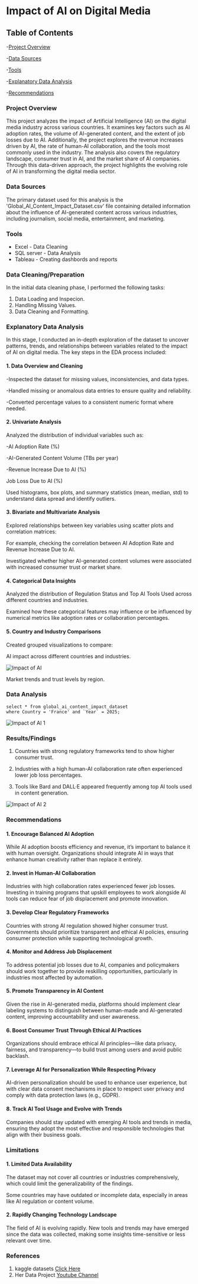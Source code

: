 # Impact of AI on Digital Media

## Table of Contents

-[Project Overview](#project-overview)

-[Data Sources](#data-sources)

-[Tools](#tools)

-[Explanatory Data Analysis](#explanatory-data-analysis)

-[Recommendations](#recommendations)



### Project Overview

This project analyzes the impact of Artificial Intelligence (AI) on the digital media industry across various countries. It examines key factors such as AI adoption rates, the volume of AI-generated content, and the extent of job losses due to AI. Additionally, the project explores the revenue increases driven by AI, the rate of human-AI collaboration, and the tools most commonly used in the industry. The analysis also covers the regulatory landscape, consumer trust in AI, and the market share of AI companies. Through this data-driven approach, the project highlights the evolving role of AI in transforming the digital media sector.


### Data Sources


The primary dataset used for this analysis is the 'Global_AI_Content_Impact_Dataset.csv' file containing detailed information about the influence of AI-generated content across various industries, including journalism, social media, entertainment, and marketing.


### Tools
- Excel - Data Cleaning
- SQL server - Data Analysis
- Tableau - Creating dashbords and reports

### Data Cleaning/Preparation

In the initial data cleaning phase, I performed the following tasks:
1. Data Loading and Inspecion.
2. Handling Missing Values.
3. Data Cleaning and Formatting.

### Explanatory Data Analysis
In this stage, I conducted an in-depth exploration of the dataset to uncover patterns, trends, and relationships between variables related to the impact of AI on digital media. The key steps in the EDA process included:

#### 1. Data Overview and Cleaning
   
-Inspected the dataset for missing values, inconsistencies, and data types.

-Handled missing or anomalous data entries to ensure quality and reliability.

-Converted percentage values to a consistent numeric format where needed.

#### 2. Univariate Analysis
   
Analyzed the distribution of individual variables such as:

-AI Adoption Rate (%)

-AI-Generated Content Volume (TBs per year)

-Revenue Increase Due to AI (%)

Job Loss Due to AI (%)

Used histograms, box plots, and summary statistics (mean, median, std) to understand data spread and identify outliers.

#### 3. Bivariate and Multivariate Analysis
   
Explored relationships between key variables using scatter plots and correlation matrices:

For example, checking the correlation between AI Adoption Rate and Revenue Increase Due to AI.

Investigated whether higher AI-generated content volumes were associated with increased consumer trust or market share.

#### 4. Categorical Data Insights
   
Analyzed the distribution of Regulation Status and Top AI Tools Used across different countries and industries.

Examined how these categorical features may influence or be influenced by numerical metrics like adoption rates or collaboration percentages.

#### 5. Country and Industry Comparisons
   
Created grouped visualizations to compare:

AI impact across different countries and industries.

![Impact of AI](https://github.com/user-attachments/assets/7b57fed0-60da-4261-9881-858dc9443de2)


Market trends and trust levels by region.


### Data Analysis
```use ai_impact;
select * from global_ai_content_impact_dataset
where Country = 'France' and `Year` = 2025;
```


![Impact of AI 1](https://github.com/user-attachments/assets/2c87bfa9-e97d-4c0d-bb90-8fecb6b298c4)


### Results/Findings
   
1. Countries with strong regulatory frameworks tend to show higher consumer trust.

2. Industries with a high human-AI collaboration rate often experienced lower job loss percentages.

3. Tools like Bard and DALL·E appeared frequently among top AI tools used in content generation.

   
![Impact of AI 2](https://github.com/user-attachments/assets/46ff5c77-12b8-43e3-9973-2b6e49f3808c)


### Recommendations

#### 1. Encourage Balanced AI Adoption

While AI adoption boosts efficiency and revenue, it’s important to balance it with human oversight. Organizations should integrate AI in ways that enhance human creativity rather than replace it entirely.

#### 2. Invest in Human-AI Collaboration

Industries with high collaboration rates experienced fewer job losses. Investing in training programs that upskill employees to work alongside AI tools can reduce fear of job displacement and promote innovation.

#### 3. Develop Clear Regulatory Frameworks

Countries with strong AI regulation showed higher consumer trust. Governments should prioritize transparent and ethical AI policies, ensuring consumer protection while supporting technological growth.

#### 4. Monitor and Address Job Displacement

To address potential job losses due to AI, companies and policymakers should work together to provide reskilling opportunities, particularly in industries most affected by automation.

#### 5. Promote Transparency in AI Content

Given the rise in AI-generated media, platforms should implement clear labeling systems to distinguish between human-made and AI-generated content, improving accountability and user awareness.

#### 6. Boost Consumer Trust Through Ethical AI Practices

Organizations should embrace ethical AI principles—like data privacy, fairness, and transparency—to build trust among users and avoid public backlash.

#### 7. Leverage AI for Personalization While Respecting Privacy

AI-driven personalization should be used to enhance user experience, but with clear data consent mechanisms in place to respect user privacy and comply with data protection laws (e.g., GDPR).

#### 8. Track AI Tool Usage and Evolve with Trends

Companies should stay updated with emerging AI tools and trends in media, ensuring they adopt the most effective and responsible technologies that align with their business goals.

### Limitations

#### 1. Limited Data Availability
The dataset may not cover all countries or industries comprehensively, which could limit the generalizability of the findings.

Some countries may have outdated or incomplete data, especially in areas like AI regulation or content volume.

#### 2. Rapidly Changing Technology Landscape
The field of AI is evolving rapidly. New tools and trends may have emerged since the data was collected, making some insights time-sensitive or less relevant over time.

### References
1. kaggle datasets  [Click Here](https://www.kaggle.com/datasets)
2. Her Data Project [Youtube Channel](https://www.youtube.com/@herdataproject)








